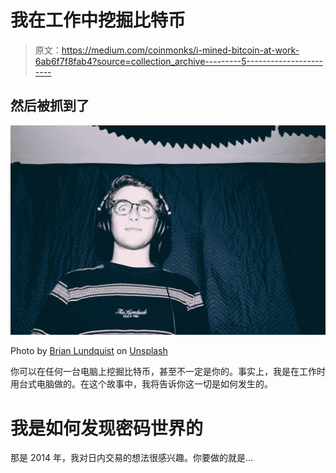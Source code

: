 # 我在工作中挖掘比特币

> 原文：<https://medium.com/coinmonks/i-mined-bitcoin-at-work-6ab6f7f8fab4?source=collection_archive---------5----------------------->

## 然后被抓到了

![](img/584d8bbab70e42e4e1bc97b24ae595f2.png)

Photo by [Brian Lundquist](https://unsplash.com/@bwl667?utm_source=medium&utm_medium=referral) on [Unsplash](https://unsplash.com?utm_source=medium&utm_medium=referral)

你可以在任何一台电脑上挖掘比特币，甚至不一定是你的。事实上，我是在工作时用台式电脑做的。在这个故事中，我将告诉你这一切是如何发生的。

# 我是如何发现密码世界的

那是 2014 年，我对日内交易的想法很感兴趣。你要做的就是…